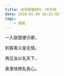 ```yaml
---
title: 诗与联盟001--阿卡丽
date: 2020-01-06 16:22:02
tags:
    - 随笔
---
```

一入联盟便识卿，

刺客奥义是无情。
<!--more-->
再见汝以名天下，

表里啥缭乱我心。

